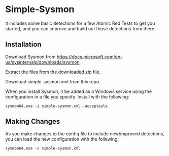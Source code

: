 # Simple-Sysmon
It includes some basic detections for a few Atomic Red Tests to get you started, and you can improve and build out those detections from there.

## Installation

Download Sysmon from https://docs.microsoft.com/en-us/sysinternals/downloads/sysmon

Extract the files from the downloaded zip file.

Download simple-sysmon.xml from this repo.

When you install Sysmon, it be added as a Windows service using the configuration in a file you specify. Install with the following:

`sysmon64.exe -i simple-sysmon.xml -accepteula`

## Making Changes

As you make changes to the config file to include new/improved detections, you can load the new configuration with the following:

`sysmon64.exe -c simple-sysmon.xml`

